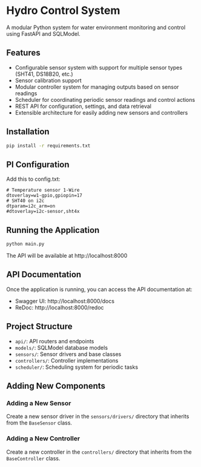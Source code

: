 # Hydro Control System

A modular Python system for water environment monitoring and control using FastAPI and SQLModel.

## Features

- Configurable sensor system with support for multiple sensor types (SHT41, DS18B20, etc.)
- Sensor calibration support
- Modular controller system for managing outputs based on sensor readings
- Scheduler for coordinating periodic sensor readings and control actions
- REST API for configuration, settings, and data retrieval
- Extensible architecture for easily adding new sensors and controllers

## Installation

```bash
pip install -r requirements.txt
```

## PI Configuration

Add this to config.txt: 
```
# Temperature sensor 1-Wire
dtoverlay=w1-gpio,gpiopin=17
# SHT40 on i2c
dtparam=i2c_arm=on
#dtoverlay=i2c-sensor,sht4x
```

## Running the Application

```bash
python main.py
```

The API will be available at http://localhost:8000

## API Documentation

Once the application is running, you can access the API documentation at:

- Swagger UI: http://localhost:8000/docs
- ReDoc: http://localhost:8000/redoc

## Project Structure

- `api/`: API routers and endpoints
- `models/`: SQLModel database models
- `sensors/`: Sensor drivers and base classes
- `controllers/`: Controller implementations
- `scheduler/`: Scheduling system for periodic tasks

## Adding New Components

### Adding a New Sensor

Create a new sensor driver in the `sensors/drivers/` directory that inherits from the `BaseSensor` class.

### Adding a New Controller

Create a new controller in the `controllers/` directory that inherits from the `BaseController` class.